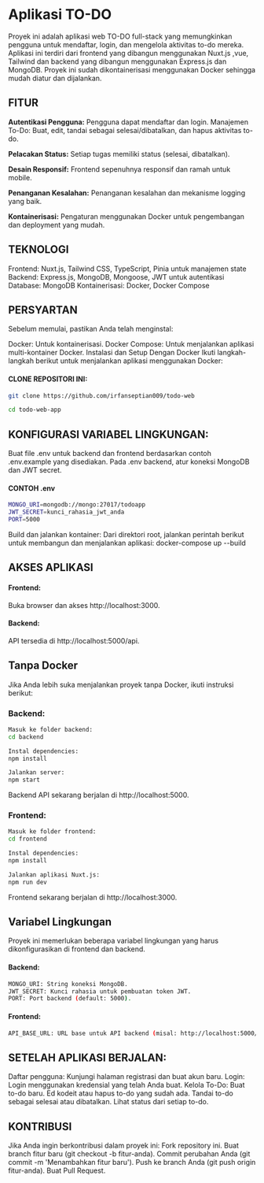 

# Aplikasi TO-DO
Proyek ini adalah aplikasi web TO-DO full-stack yang memungkinkan pengguna untuk mendaftar, login, dan mengelola aktivitas to-do mereka. Aplikasi ini terdiri dari frontend yang dibangun menggunakan Nuxt.js ,vue, Tailwind dan backend yang dibangun menggunakan Express.js dan MongoDB. Proyek ini sudah dikontainerisasi menggunakan Docker sehingga mudah diatur dan dijalankan.




## FITUR

**Autentikasi Pengguna:** Pengguna dapat mendaftar dan login.
Manajemen To-Do: Buat, edit, tandai sebagai selesai/dibatalkan, dan hapus aktivitas to-do.

**Pelacakan Status:** Setiap tugas memiliki status (selesai, dibatalkan).

**Desain Responsif:** Frontend sepenuhnya responsif dan ramah untuk mobile.

**Penanganan Kesalahan:** Penanganan kesalahan dan mekanisme logging yang baik.

**Kontainerisasi:** Pengaturan menggunakan Docker untuk pengembangan dan deployment yang mudah.




## TEKNOLOGI

Frontend: Nuxt.js, Tailwind CSS, TypeScript, Pinia untuk manajemen state
Backend: Express.js, MongoDB, Mongoose, JWT untuk autentikasi
Database: MongoDB
Kontainerisasi: Docker, Docker Compose


## PERSYARTAN

Sebelum memulai, pastikan Anda telah menginstal:

Docker: Untuk kontainerisasi.
Docker Compose: Untuk menjalankan aplikasi multi-kontainer Docker.
Instalasi dan Setup
Dengan Docker
Ikuti langkah-langkah berikut untuk menjalankan aplikasi menggunakan Docker:


#### CLONE REPOSITORI INI:

```bash
git clone https://github.com/irfanseptian009/todo-web

cd todo-web-app
```

## KONFIGURASI VARIABEL LINGKUNGAN:
Buat file .env untuk backend dan frontend berdasarkan contoh .env.example yang disediakan.
Pada .env backend, atur koneksi MongoDB dan JWT secret.


#### CONTOH .env
```bash
MONGO_URI=mongodb://mongo:27017/todoapp
JWT_SECRET=kunci_rahasia_jwt_anda
PORT=5000
```

Build dan jalankan kontainer: Dari direktori root, jalankan perintah berikut untuk membangun dan menjalankan aplikasi:
docker-compose up --build


## AKSES APLIKASI
#### Frontend: 
Buka browser dan akses http://localhost:3000.
#### Backend:
API tersedia di http://localhost:5000/api.

## Tanpa Docker
Jika Anda lebih suka menjalankan proyek tanpa Docker, ikuti instruksi berikut:


### Backend:
```bash
Masuk ke folder backend:
cd backend

Instal dependencies:
npm install

Jalankan server:
npm start
```
Backend API sekarang berjalan di http://localhost:5000.



### Frontend:
```bash
Masuk ke folder frontend:
cd frontend

Instal dependencies:
npm install

Jalankan aplikasi Nuxt.js:
npm run dev
```
Frontend sekarang berjalan di http://localhost:3000.


## Variabel Lingkungan
Proyek ini memerlukan beberapa variabel lingkungan yang harus dikonfigurasikan di frontend dan backend.

#### Backend:
```bash
MONGO_URI: String koneksi MongoDB.
JWT_SECRET: Kunci rahasia untuk pembuatan token JWT.
PORT: Port backend (default: 5000).
```

#### Frontend:
```bash
API_BASE_URL: URL base untuk API backend (misal: http://localhost:5000/api)
```




## SETELAH APLIKASI BERJALAN:

Daftar pengguna: Kunjungi halaman registrasi dan buat akun baru.
Login: Login menggunakan kredensial yang telah Anda buat.
Kelola To-Do:
Buat to-do baru.
Ed kodeit atau hapus to-do yang sudah ada.
Tandai to-do sebagai selesai atau dibatalkan.
Lihat status dari setiap to-do.




## KONTRIBUSI

Jika Anda ingin berkontribusi dalam proyek ini:
Fork repository ini.
Buat branch fitur baru (git checkout -b fitur-anda).
Commit perubahan Anda (git commit -m 'Menambahkan fitur baru').
Push ke branch Anda (git push origin fitur-anda).
Buat Pull Request.






